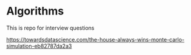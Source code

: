 # Algorithms

This is repo for interview questions

https://towardsdatascience.com/the-house-always-wins-monte-carlo-simulation-eb82787da2a3  